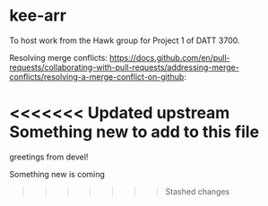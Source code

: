 # kee-arr
 To host work from the Hawk group for Project 1 of DATT 3700.

Resolving merge conflicts:
https://docs.github.com/en/pull-requests/collaborating-with-pull-requests/addressing-merge-conflicts/resolving-a-merge-conflict-on-github:

<<<<<<< Updated upstream
Something new to add to this file
=======

greetings from devel!

Something new is coming
>>>>>>> Stashed changes
